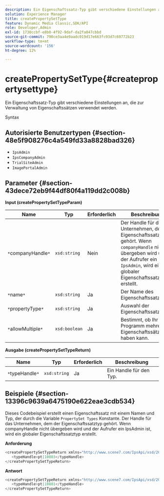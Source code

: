 ```yaml
---
description: Ein Eigenschaftssatz-Typ gibt verschiedene Einstellungen an, die zur Verwaltung von Eigenschaftssätzen verwendet werden.
solution: Experience Manager
title: createPropertySetType
feature: Dynamic Media Classic,SDK/API
role: Developer,Admin
exl-id: 1730ccbf-e8b0-4f92-9daf-da2fa047cbbd
source-git-commit: 790ce3aa4e9aadc019d17e663fc93d7c69772b23
workflow-type: tm+mt
source-wordcount: '156'
ht-degree: 12%

---
```


# createPropertySetType{#createpropertysettype}

Ein Eigenschaftssatz-Typ gibt verschiedene Einstellungen an, die zur Verwaltung von Eigenschaftssätzen verwendet werden.

Syntax

## Autorisierte Benutzertypen {#section-48e5f908276c4a549fd33a8828bad326}

* `IpsAdmin`
* `IpsCompanyAdmin`
* `TrialSiteAdmin`
* `ImagePortalAdmin`

## Parameter {#section-43dece72eb9f44df80f4a119dd2c008b}

**Input (createPropertySetTypeParam)**

| Name | Typ | Erforderlich | Beschreibung |
|---|---|---|---|
| `*`companyHandle`*` | `xsd:string` | Nein | Der Handle für das Unternehmen, dem der Eigenschaftssatztyp gehört. Wenn `companyHandle` nicht übergeben wird und der Aufrufer ein `IpsAdmin`, wird ein globaler Eigenschaftssatz-Typ erstellt. |
| `*`name`*` | `xsd:string` | Ja | Der Name des Eigenschaftssatztyps. |
| `*`propertyType`*` | `xsd:string` | Ja | Auswahl der Eigenschaftssatztypen. |
| `*`allowMultiple`*` | `xsd:boolean` | Ja | Bestimmt, ob Ihr Programm mehrere Eigenschaftssätze haben kann. |

**Ausgabe (createPropertySetTypeReturn)**

| Name | Typ | Erforderlich | Beschreibung |
|---|---|---|---|
| `*`typeHandle`*` | `xsd:string` | Ja | Ein Handle für den Typ. |

## Beispiele {#section-13396c9639a6475190e622eae3cdb534}

Dieses Codebeispiel erstellt einen Eigenschaftssatz mit einem Namen und Typ, der durch die Variable `PropertySet Types` Konstante. Der Handle für das Unternehmen, dem der Eigenschaftssatztyp gehört. Wenn companyHandle nicht übergeben wird und der Aufrufer ein IpsAdmin ist, wird ein globaler Eigenschaftssatztyp erstellt.

**Anforderung**

```java
<createPropertySetTypeReturn xmlns="http://www.scene7.com/IpsApi/xsd/2008-01-15">
   <typeHandle>pt|10803</typeHandle>
</createPropertySetTypeReturn>
```

**Antwort**

```java
<createPropertySetTypeReturn xmlns="http://www.scene7.com/IpsApi/xsd/2008-01-15">
   <typeHandle>pt|10801</typeHandle>
</createPropertySetTypeReturn>
```
